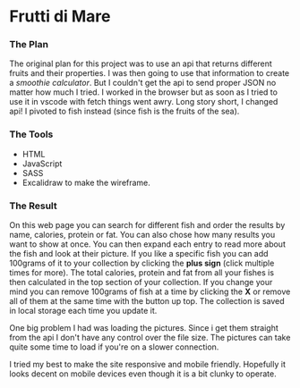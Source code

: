 # Frutti di Mare

### The Plan

The original plan for this project was to use an api that returns different fruits and their properties. I was then going to use that information to create a _smoothie calculator_. But I couldn't get the api to send proper JSON no matter how much I tried. I worked in the browser but as soon as I tried to use it in vscode with fetch things went awry. Long story short, I changed api! I pivoted to fish instead (since fish is the fruits of the sea).

### The Tools

- HTML
- JavaScript
- SASS
- Excalidraw to make the wireframe.

### The Result

On this web page you can search for different fish and order the results by name, calories, protein or fat. You can also chose how many results you want to show at once. You can then expand each entry to read more about the fish and look at their picture. If you like a specific fish you can add 100grams of it to your collection by clicking the **plus sign** (click multiple times for more). The total calories, protein and fat from all your fishes is then calculated in the top section of your collection. If you change your mind you can remove 100grams of fish at a time by clicking the **X** or remove all of them at the same time with the button up top. The collection is saved in local storage each time you update it.

One big problem I had was loading the pictures. Since i get them straight from the api I don't have any control over the file size. The pictures can take quite some time to load if you're on a slower connection.

I tried my best to make the site responsive and mobile friendly. Hopefully it looks decent on mobile devices even though it is a bit clunky to operate.
